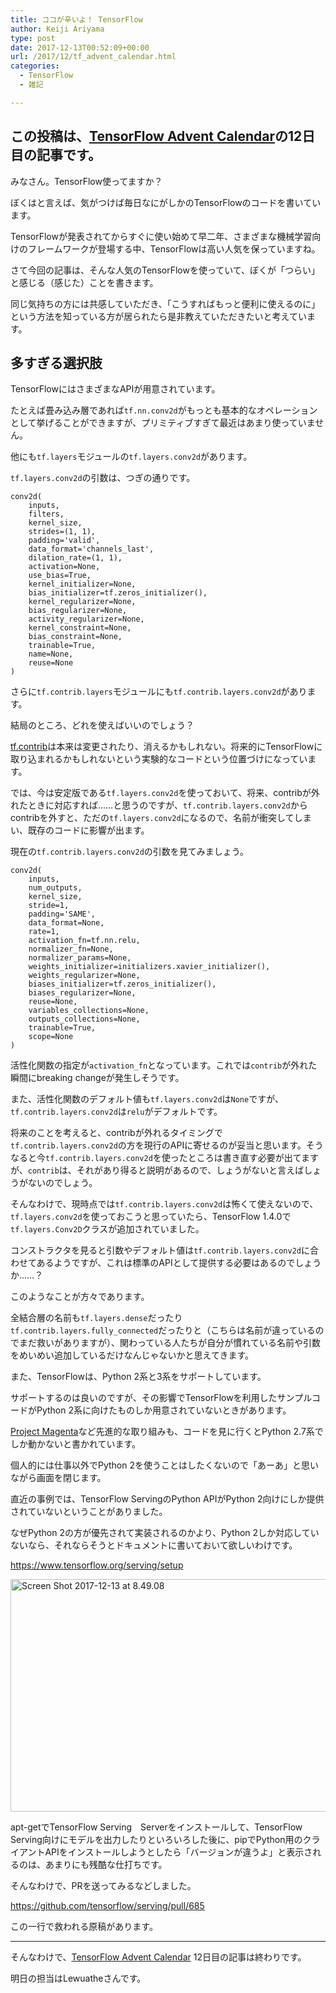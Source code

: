 ```yaml
---
title: ココが辛いよ！ TensorFlow
author: Keiji Ariyama
type: post
date: 2017-12-13T00:52:09+00:00
url: /2017/12/tf_advent_calendar.html
categories:
  - TensorFlow
  - 雑記

---
```

## この投稿は、[TensorFlow Advent Calendar][1]の12日目の記事です。

みなさん。TensorFlow使ってますか？
  
ぼくはと言えば、気がつけば毎日なにがしかのTensorFlowのコードを書いています。

TensorFlowが発表されてからすぐに使い始めて早二年、さまざまな機械学習向けのフレームワークが登場する中、TensorFlowは高い人気を保っていますね。

さて今回の記事は、そんな人気のTensorFlowを使っていて、ぼくが「つらい」と感じる（感じた）ことを書きます。

同じ気持ちの方には共感していただき、「こうすればもっと便利に使えるのに」という方法を知っている方が居られたら是非教えていただきたいと考えています。
  
<!--more-->

## 多すぎる選択肢

TensorFlowにはさまざまなAPIが用意されています。
  
たとえば畳み込み層であれば`tf.nn.conv2d`がもっとも基本的なオペレーションとして挙げることができますが、プリミティブすぎて最近はあまり使っていません。

他にも`tf.layers`モジュールの`tf.layers.conv2d`があります。
  
`tf.layers.conv2d`の引数は、つぎの通りです。

<pre><code class="py">conv2d(
    inputs,
    filters,
    kernel_size,
    strides=(1, 1),
    padding='valid',
    data_format='channels_last',
    dilation_rate=(1, 1),
    activation=None,
    use_bias=True,
    kernel_initializer=None,
    bias_initializer=tf.zeros_initializer(),
    kernel_regularizer=None,
    bias_regularizer=None,
    activity_regularizer=None,
    kernel_constraint=None,
    bias_constraint=None,
    trainable=True,
    name=None,
    reuse=None
)
</code></pre>

さらに`tf.contrib.layers`モジュールにも`tf.contrib.layers.conv2d`があります。

結局のところ、どれを使えばいいのでしょう？

[tf.contrib][2]は本来は変更されたり、消えるかもしれない。将来的にTensorFlowに取り込まれるかもしれないという実験的なコードという位置づけになっています。

では、今は安定版である`tf.layers.conv2d`を使っておいて、将来、contribが外れたときに対応すれば……と思うのですが、`tf.contrib.layers.conv2d`からcontribを外すと、ただの`tf.layers.conv2d`になるので、名前が衝突してしまい、既存のコードに影響が出ます。

現在の`tf.contrib.layers.conv2d`の引数を見てみましょう。

    conv2d(
        inputs,
        num_outputs,
        kernel_size,
        stride=1,
        padding='SAME',
        data_format=None,
        rate=1,
        activation_fn=tf.nn.relu,
        normalizer_fn=None,
        normalizer_params=None,
        weights_initializer=initializers.xavier_initializer(),
        weights_regularizer=None,
        biases_initializer=tf.zeros_initializer(),
        biases_regularizer=None,
        reuse=None,
        variables_collections=None,
        outputs_collections=None,
        trainable=True,
        scope=None
    )
    

活性化関数の指定が`activation_fn`となっています。これでは`contrib`が外れた瞬間にbreaking changeが発生しそうです。
  
また、活性化関数のデフォルト値も`tf.layers.conv2d`は`None`ですが、`tf.contrib.layers.conv2d`は`relu`がデフォルトです。

将来のことを考えると、contribが外れるタイミングで`tf.contrib.layers.conv2d`の方を現行のAPIに寄せるのが妥当と思います。そうなると今`tf.contrib.layers.conv2d`を使ったところは書き直す必要が出てますが、`contrib`は、それがあり得ると説明があるので、しょうがないと言えばしょうがないのでしょう。

そんなわけで、現時点では`tf.contrib.layers.conv2d`は怖くて使えないので、`tf.layers.conv2d`を使っておこうと思っていたら、TensorFlow 1.4.0で`tf.layers.Conv2D`クラスが追加されていました。

コンストラクタを見ると引数やデフォルト値は`tf.contrib.layers.conv2d`に合わせてあるようですが、これは標準のAPIとして提供する必要はあるのでしょうか……？

このようなことが方々であります。

全結合層の名前も`tf.layers.dense`だったり`tf.contrib.layers.fully_connected`だったりと（こちらは名前が違っているのでまだ救いがありますが）、関わっている人たちが自分が慣れている名前や引数をめいめい追加しているだけなんじゃないかと思えてきます。

また、TensorFlowは、Python 2系と3系をサポートしています。
  
サポートするのは良いのですが、その影響でTensorFlowを利用したサンプルコードがPython 2系に向けたものしか用意されていないときがあります。

[Project Magenta][3]など先進的な取り組みも、コードを見に行くとPython 2.7系でしか動かないと書かれています。
  
個人的には仕事以外でPython 2を使うことはしたくないので「あーあ」と思いながら画面を閉じます。

直近の事例では、TensorFlow ServingのPython APIがPython 2向けにしか提供されていないということがありました。

なぜPython 2の方が優先されて実装されるのかより、Python 2しか対応していないなら、それならそうとドキュメントに書いておいて欲しいわけです。

https://www.tensorflow.org/serving/setup

<img src="https://blog.keiji.io/wp-content/uploads/2017/12/Screen-Shot-2017-12-13-at-8.49.08.png" alt="Screen Shot 2017-12-13 at 8.49.08" width="1706" height="372" class="aligncenter size-full wp-image-1645" />

apt-getでTensorFlow Serving　Serverをインストールして、TensorFlow Serving向けにモデルを出力したりといろいろした後に、pipでPython用のクライアントAPIをインストールしようとしたら「バージョンが違うよ」と表示されるのは、あまりにも残酷な仕打ちです。

そんなわけで、PRを送ってみるなどしました。

https://github.com/tensorflow/serving/pull/685

この一行で救われる原稿があります。

* * *

そんなわけで、[TensorFlow Advent Calendar][1] 12日目の記事は終わりです。
  
明日の担当はLewuatheさんです。

 [1]: https://qiita.com/advent-calendar/2017/tensorflow
 [2]: https://www.tensorflow.org/api_docs/python/tf/contrib
 [3]: https://github.com/tensorflow/magenta